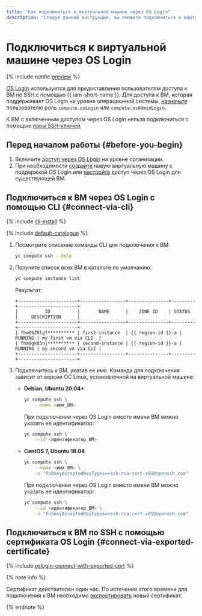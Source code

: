 ```yaml
---
title: "Как подключиться к виртуальной машине через OS Login"
description: "Следуя данной инструкции, вы сможете подключиться к виртуальной машине через OS Login."
---
```


# Подключиться к виртуальной машине через OS Login

{% include notitle [preview](../../../_includes/note-preview-by-request.md) %}

[OS Login](../../../organization/concepts/os-login.md) используется для предоставления пользователям доступа к ВМ по SSH c помощью {{ iam-short-name }}. Для доступа к ВМ, которая поддерживает OS Login на уровне операционной системы, [назначьте](../../../iam/operations/roles/grant.md) пользователю роль `compute.osLogin` или `compute.osAdminLogin`.

К ВМ с включенным доступом через OS Login нельзя подключиться с помощью [пары SSH-ключей](./ssh.md#creating-ssh-keys).

## Перед началом работы {#before-you-begin}

1. Включите [доступ через OS Login](../../../organization/operations/os-login-access.md) на уровне организации.
1. При необходимости [создайте](./os-login-create-vm.md) новую виртуальную машину с поддержкой OS Login или [настройте](./enable-os-login.md) доступ через OS Login для существующей ВМ.

## Подключиться к ВМ через OS Login c помощью CLI {#connect-via-cli}

{% include [cli-install](../../../_includes/cli-install.md) %}

{% include [default-catalogue](../../../_includes/default-catalogue.md) %}

1. Посмотрите описание команды CLI для подключения к ВМ:

    ```bash
    yc compute ssh --help
    ```

1. Получите список всех ВМ в каталоге по умолчанию:

    ```bash
    yc compute instance list
    ```

    Результат:

    ```text
    +----------------------+-----------------+---------------+---------+----------------------+
    |          ID          |       NAME      |    ZONE ID    | STATUS  |     DESCRIPTION      |
    +----------------------+-----------------+---------------+---------+----------------------+
    | fhm0b28lgf********** | first-instance  | {{ region-id }}-a | RUNNING | my first vm via CLI  |
    | fhm9gk85nj********** | second-instance | {{ region-id }}-a | RUNNING | my second vm via CLI |
    +----------------------+-----------------+---------------+---------+----------------------+
    ```

1. Подключитесь к ВМ, указав ее имя. Команда для подключения зависит от версии ОС Linux, установленной на виртуальной машине:

   * **Debian, Ubuntu 20.04+**

      ```bash
      yc compute ssh \
          --name <имя_ВМ>
      ```

      При подключении через OS Login вместо имени ВМ можно указать ее идентификатор:

      ```bash
      yc compute ssh \
          --id <идентификатор_ВМ>
      ```

   * **CentOS 7, Ubuntu 18.04**

      ```bash
      yc compute ssh \
          --name <имя_ВМ> \
          -o "PubkeyAcceptedKeyTypes=+ssh-rsa-cert-v01@openssh.com"
      ```

      При подключении через OS Login вместо имени ВМ можно указать ее идентификатор:

      ```bash
      yc compute ssh \
          --id <идентификатор_ВМ> \
          -o "PubkeyAcceptedKeyTypes=+ssh-rsa-cert-v01@openssh.com"
      ```

## Подключиться к ВМ по SSH с помощью сертификата OS Login {#connect-via-exported-certificate}

{% include [oslogin-connect-with-exported-cert](../../../_includes/compute/oslogin-connect-with-exported-cert.md) %}

{% note info %}

Сертификат действителен один час. По истечении этого времени для подключения к ВМ необходимо [экспортировать](./os-login-export-certificate.md) новый сертификат.

{% endnote %}